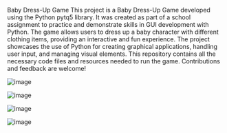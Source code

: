 Baby Dress-Up Game
This project is a Baby Dress-Up Game developed using the Python pytq5 library. It was created as part of a school assignment to practice and demonstrate skills in GUI development with Python. The game allows users to dress up a baby character with different clothing items, providing an interactive and fun experience. The project showcases the use of Python for creating graphical applications, handling user input, and managing visual elements. This repository contains all the necessary code files and resources needed to run the game. Contributions and feedback are welcome!

![image](https://github.com/user-attachments/assets/d3a187cd-0bca-4092-927f-86f308c74a4c)

![image](https://github.com/user-attachments/assets/19d0f758-eb05-411b-b16f-e76430f86230)

![image](https://github.com/user-attachments/assets/1ac2aa54-ec4e-407d-929a-6366b6f80a8d)

![image](https://github.com/user-attachments/assets/9f292528-a904-4c8c-b72d-27b74983cd9d)
